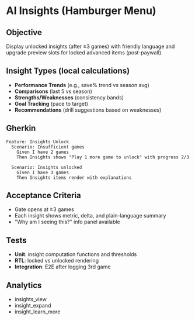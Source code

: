 # AI Insights (Hamburger Menu)

## Objective
Display unlocked insights (after ≥3 games) with friendly language and upgrade preview slots for locked advanced items (post-paywall).

## Insight Types (local calculations)
- **Performance Trends** (e.g., save% trend vs season avg)
- **Comparisons** (last 5 vs season)
- **Strengths/Weaknesses** (consistency bands)
- **Goal Tracking** (pace to target)
- **Recommendations** (drill suggestions based on weaknesses)

## Gherkin
```gherkin
Feature: Insights Unlock
  Scenario: Insufficient games
    Given I have 2 games
    Then Insights shows "Play 1 more game to unlock" with progress 2/3

  Scenario: Insights unlocked
    Given I have 3 games
    Then Insights items render with explanations
```

## Acceptance Criteria
- Gate opens at ≥3 games
- Each insight shows metric, delta, and plain-language summary
- "Why am I seeing this?" info panel available

## Tests
- **Unit**: insight computation functions and thresholds
- **RTL**: locked vs unlocked rendering
- **Integration**: E2E after logging 3rd game

## Analytics
- insights_view
- insight_expand
- insight_learn_more
